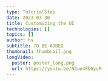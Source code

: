 ```yaml
---
type: TutorialStep
date: 2023-03-30
title: Customizing the UI
technologies: []
topics: []
author: hs
subtitle: TO BE ADDED
thumbnail: thumbnail.png
longVideo:
  poster: poster_long.png
  url: https://youtu.be/N2uo4RbGycM
---
```


